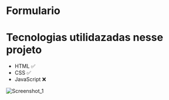 # Formulario

# Tecnologias utilidazadas nesse projeto
- HTML ✅
- CSS  ✅
- JavaScript ❌

![Screenshot_1](https://user-images.githubusercontent.com/107319126/208137513-1e403569-c661-4cc9-ba1c-5e63f686cc09.png)

